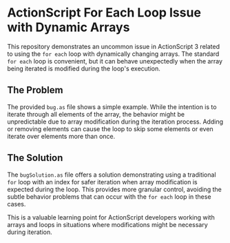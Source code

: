# ActionScript For Each Loop Issue with Dynamic Arrays

This repository demonstrates an uncommon issue in ActionScript 3 related to using the `for each` loop with dynamically changing arrays.  The standard `for each` loop is convenient, but it can behave unexpectedly when the array being iterated is modified during the loop's execution.

## The Problem

The provided `bug.as` file shows a simple example. While the intention is to iterate through all elements of the array,  the behavior might be unpredictable due to array modification during the iteration process. Adding or removing elements can cause the loop to skip some elements or even iterate over elements more than once.

## The Solution

The `bugSolution.as` file offers a solution demonstrating using a traditional `for` loop with an index for safer iteration when array modification is expected during the loop.  This provides more granular control, avoiding the subtle behavior problems that can occur with the `for each` loop in these cases.

This is a valuable learning point for ActionScript developers working with arrays and loops in situations where modifications might be necessary during iteration.